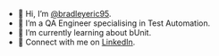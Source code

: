 - 👋 Hi, I’m [@bradleyeric95](https://github.com/bradleyeric95).
- 👀 I’m a QA Engineer specialising in Test Automation.
- 🌱 I’m currently learning about bUnit.
- 🔗 Connect with me on [LinkedIn](www.linkedin.com/in/bradley-alderton-28789a264).

<!---
bradleyeric95/bradleyeric95 is a ✨ special ✨ repository because its `README.md` (this file) appears on your GitHub profile.
You can click the Preview link to take a look at your changes.
--->
